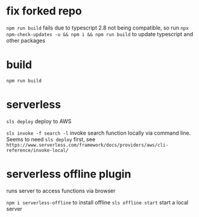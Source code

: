 # fix forked repo

`npm run build` fails due to typescript 2.8 not being compatible, so run `npx npm-check-updates -u && npm i && npm run build` to update typescript and other packages

# build

`npm run build`

# serverless

`sls deploy` deploy to AWS

`sls invoke -f search -l` invoke search function locally via command line.
Seems to need `sls deploy` first, see `https://www.serverless.com/framework/docs/providers/aws/cli-reference/invoke-local/`

# serverless offline plugin

runs server to access functions via browser

`npm i serverless-offline` to install offline
`sls offline start` start a local server
